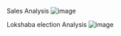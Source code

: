 Sales Analysis
![image](https://github.com/user-attachments/assets/e169bd17-94b4-46ec-a710-f02eca55b808)

Lokshaba election Analysis
![image](https://github.com/user-attachments/assets/c5433f15-5f50-4cea-847c-e30cb3ad42d6)
